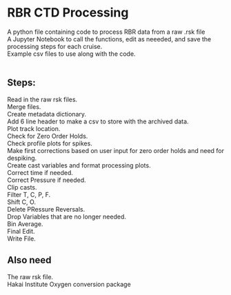 # RBR CTD Processing
A python file containing code to process RBR data from a raw .rsk file <br>
A Jupyter Notebook to call the functions, edit as neeeded, and save the processing steps for each cruise. <br>
Example csv files to use along with the code. <br>
<br>
## Steps:
Read in the raw rsk files. <br>
Merge files. <br>
Create metadata dictionary. <br>
Add 6 line header to make a csv to store with the archived data. <br>
Plot track location. <br>
Check for Zero Order Holds. <br>
Check profile plots for spikes.<br>
Make first corrections based on user input for zero order holds and need for despiking. <br>
Create cast variables and format processing plots. <br>
Correct time if needed. <br>
Correct Pressure if needed. <br>
Clip casts.<br>
Filter T, C, P, F. <br>
Shift C, O. <br>
Delete PRessure Reversals. <br>
Drop Variables that are no longer needed. <br>
Bin Average. <br>
Final Edit. <br>
Write File. 


## Also need
The raw rsk file. <br>
Hakai Institute Oxygen conversion package
